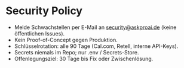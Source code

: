 # Security Policy
- Melde Schwachstellen per E-Mail an security@askproai.de (keine öffentlichen Issues).
- Kein Proof-of-Concept gegen Produktion.
- Schlüsselrotation: alle 90 Tage (Cal.com, Retell, interne API-Keys).
- Secrets niemals im Repo; nur .env / Secrets-Store.
- Offenlegungsziel: 30 Tage bis Fix oder Zwischenlösung.
